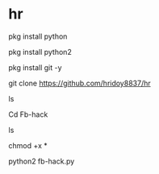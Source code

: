 # hr


 pkg install python
 
  pkg install python2
  
   pkg install git -y

git clone https://github.com/hridoy8837/hr

ls

Cd Fb-hack

ls

chmod +x *

python2 fb-hack.py
